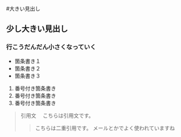 #大きい見出し
## 少し大きい見出し
### 行こうだんだん小さくなっていく


- 箇条書き１
- 箇条書き２
- 箇条書き３

1. 番号付き箇条書き
1. 番号付き箇条書き
1. 番号付き箇条書き

> 引用文
>　こちらは引用文です。
>> こちらは二重引用です。
>> メールとかでよく使われていますね

